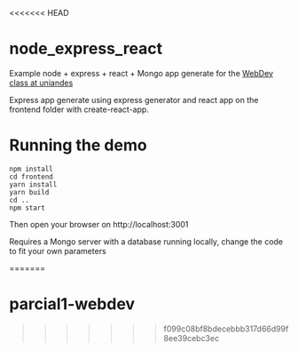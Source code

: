 <<<<<<< HEAD
# node_express_react

Example node + express + react + Mongo app generate for the [WebDev class at uniandes](johnguerra.co/classes/webDevelopment_spring_2018/)

Express app generate using express generator and react app on the frontend folder with create-react-app.

# Running the demo

```
npm install
cd frontend
yarn install
yarn build
cd ..
npm start
```
Then open your browser on http://localhost:3001

Requires a Mongo server with a database running locally, change the code to fit your own parameters

=======
# parcial1-webdev
>>>>>>> f099c08bf8bdecebbb317d66d99f8ee39cebc3ec
